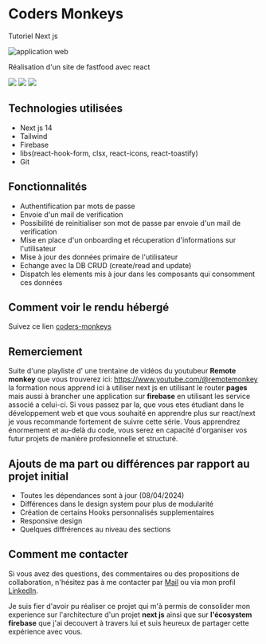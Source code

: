 # Coders Monkeys
Tutoriel Next js 

![application web](https://img.shields.io/badge/Application%20Web-purple)

Réalisation d'un site de fastfood avec react

<div align="">
<img src="https://github.com/JonathanCornic/coders-monkeys/blob/main/coder-monkeys-home-preview.png">
<img src="https://github.com/JonathanCornic/coders-monkeys/blob/main/coders-monkeys-design-system-preview.png">
<img src="https://github.com/JonathanCornic/coders-monkeys/blob/main/coders-monkeys-profil-preview.png">
</div>

## Technologies utilisées

- Next js 14
- Tailwind
- Firebase
- libs(react-hook-form, clsx, react-icons, react-toastify)
- Git

## Fonctionnalités

- Authentification par mots de passe
- Envoie d'un mail de verification
- Possibilité de reinitialiser son mot de passe par envoie d'un mail de verification
- Mise en place d'un onboarding et récuperation d'informations sur l'utilisateur
- Mise à jour des données primaire de l'utilisateur
- Echange avec la DB CRUD (create/read and update)
- Dispatch les elements mis à jour dans les composants qui consomment ces données

## Comment voir le rendu hébergé

Suivez ce lien [coders-monkeys](https://coders-monkeys-f3a92.web.app)

## Remerciement

Suite d'une playliste d' une trentaine de vidéos du youtubeur __Remote monkey__ que vous trouverez ici: https://www.youtube.com/@remotemonkey
la formation nous apprend ici à utiliser next js en utilisant le router __pages__ mais aussi à brancher une application sur __firebase__ en utilisant les service associé a celui-ci.
Si vous passez par la, que vous etes étudiant dans le développement web et que vous souhaité en apprendre plus sur react/next je vous recommande fortement de suivre cette série. 
Vous apprendrez énormement et au-delà du code, vous serez en capacité d'organiser vos futur projets de manière profesionnelle et structuré.

## Ajouts de ma part ou différences par rapport au projet initial

- Toutes les dépendances sont à jour (08/04/2024)
- Différences dans le design system pour plus de modularité 
- Création de certains Hooks personnalisés supplementaires
- Responsive design
- Quelques diffrérences au niveau des sections

## Comment me contacter

Si vous avez des questions, des commentaires ou des propositions de collaboration, n'hésitez pas à me contacter par [Mail](mailto:cornicjonathan@gmail.com) ou via mon profil [LinkedIn](https://www.linkedin.com/in/jonathan-cornic-024607262/).

Je suis fier d'avoir pu réaliser ce projet qui m'à permis de consolider mon experience sur l'architecture d'un projet __next js__ ainsi que sur __l'écosystem firebase__ que j'ai decouvert à travers lui et suis heureux de partager cette expérience avec vous.
